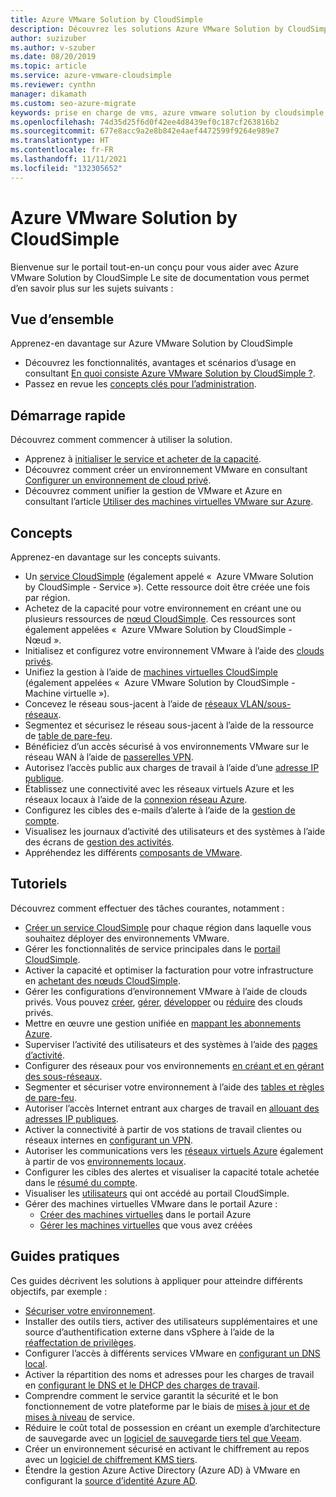 ```yaml
---
title: Azure VMware Solution by CloudSimple
description: Découvrez les solutions Azure VMware Solution by CloudSimple, notamment une vue d’ensemble, des démarrages rapides, des concepts, des tutoriels et des guides pratiques.
author: suzizuber
ms.author: v-szuber
ms.date: 08/20/2019
ms.topic: article
ms.service: azure-vmware-cloudsimple
ms.reviewer: cynthn
manager: dikamath
ms.custom: seo-azure-migrate
keywords: prise en charge de vms, azure vmware solution by cloudsimple, cloudsimple azure, outils vms, documentation vmware
ms.openlocfilehash: 74d35d25f6d0f42ee4d8439ef0c187cf263816b2
ms.sourcegitcommit: 677e8acc9a2e8b842e4aef4472599f9264e989e7
ms.translationtype: HT
ms.contentlocale: fr-FR
ms.lasthandoff: 11/11/2021
ms.locfileid: "132305652"
---
```

# <a name="azure-vmware-solution-by-cloudsimple"></a>Azure VMware Solution by CloudSimple

Bienvenue sur le portail tout-en-un conçu pour vous aider avec Azure VMware Solution by CloudSimple
Le site de documentation vous permet d’en savoir plus sur les sujets suivants :

## <a name="overview"></a>Vue d’ensemble

Apprenez-en davantage sur Azure VMware Solution by CloudSimple

* Découvrez les fonctionnalités, avantages et scénarios d’usage en consultant [En quoi consiste  Azure VMware Solution by CloudSimple ?](cloudsimple-vmware-solutions-overview.md).
* Passez en revue les [concepts clés pour l’administration](key-concepts.md).

## <a name="quickstart"></a>Démarrage rapide

Découvrez comment commencer à utiliser la solution.

* Apprenez à [initialiser le service et acheter de la capacité](quickstart-create-cloudsimple-service.md).
* Découvrez comment créer un environnement VMware en consultant [Configurer un environnement de cloud privé](quickstart-create-private-cloud.md).
* Découvrez comment unifier la gestion de VMware et Azure en consultant l’article [Utiliser des machines virtuelles VMware sur Azure](quickstart-create-vmware-virtual-machine.md).

## <a name="concepts"></a>Concepts

Apprenez-en davantage sur les concepts suivants.

* Un [service CloudSimple](cloudsimple-service.md) (également appelé «  Azure VMware Solution by CloudSimple - Service »). Cette ressource doit être créée une fois par région.
* Achetez de la capacité pour votre environnement en créant une ou plusieurs ressources de [nœud CloudSimple](cloudsimple-node.md). Ces ressources sont également appelées «  Azure VMware Solution by CloudSimple - Nœud ».
* Initialisez et configurez votre environnement VMware à l’aide des [clouds privés](cloudsimple-private-cloud.md).
* Unifiez la gestion à l’aide de [machines virtuelles CloudSimple](cloudsimple-virtual-machines.md) (également appelées «  Azure VMware Solution by CloudSimple - Machine virtuelle »).
* Concevez le réseau sous-jacent à l’aide de [réseaux VLAN/sous-réseaux](cloudsimple-vlans-subnets.md).
* Segmentez et sécurisez le réseau sous-jacent à l’aide de la ressource de [table de pare-feu](cloudsimple-firewall-tables.md).
* Bénéficiez d’un accès sécurisé à vos environnements VMware sur le réseau WAN à l’aide de [passerelles VPN](cloudsimple-vpn-gateways.md).
* Autorisez l’accès public aux charges de travail à l’aide d’une [adresse IP publique](cloudsimple-public-ip-address.md).
* Établissez une connectivité avec les réseaux virtuels Azure et les réseaux locaux à l’aide de la [connexion réseau Azure](cloudsimple-azure-network-connection.md).
* Configurez les cibles des e-mails d’alerte à l’aide de la [gestion de compte](cloudsimple-account.md).
* Visualisez les journaux d’activité des utilisateurs et des systèmes à l’aide des écrans de [gestion des activités](cloudsimple-activity.md).
* Appréhendez les différents [composants de VMware](vmware-components.md).

## <a name="tutorials"></a>Tutoriels

Découvrez comment effectuer des tâches courantes, notamment :

* [Créer un service CloudSimple](create-cloudsimple-service.md) pour chaque région dans laquelle vous souhaitez déployer des environnements VMware.
* Gérer les fonctionnalités de service principales dans le [portail CloudSimple](access-cloudsimple-portal.md).
* Activer la capacité et optimiser la facturation pour votre infrastructure en [achetant des nœuds CloudSimple](create-nodes.md).
* Gérer les configurations d’environnement VMware à l’aide de clouds privés. Vous pouvez [créer](create-private-cloud.md), [gérer](manage-private-cloud.md), [développer](expand-private-cloud.md) ou [réduire](shrink-private-cloud.md) des clouds privés.
* Mettre en œuvre une gestion unifiée en [mappant les abonnements Azure](azure-subscription-mapping.md).
* Superviser l’activité des utilisateurs et des systèmes à l’aide des [pages d’activité](monitor-activity.md).
* Configurer des réseaux pour vos environnements [en créant et en gérant des sous-réseaux](create-vlan-subnet.md).
* Segmenter et sécuriser votre environnement à l’aide des [tables et règles de pare-feu](firewall.md).
* Autoriser l’accès Internet entrant aux charges de travail en [allouant des adresses IP publiques](public-ips.md).
* Activer la connectivité à partir de vos stations de travail clientes ou réseaux internes en [configurant un VPN](vpn-gateway.md).
* Autoriser les communications vers les [réseaux virtuels Azure](virtual-network-connection.md) également à partir de vos [environnements locaux](on-premises-connection.md).
* Configurer les cibles des alertes et visualiser la capacité totale achetée dans le [résumé du compte](account.md).
* Visualiser les [utilisateurs](users.md) qui ont accédé au portail CloudSimple.
* Gérer des machines virtuelles VMware dans le portail Azure :
    * [Créer des machines virtuelles](azure-create-vm.md) dans le portail Azure
    * [Gérer les machines virtuelles](azure-manage-vm.md) que vous avez créées

## <a name="how-to-guides"></a>Guides pratiques

Ces guides décrivent les solutions à appliquer pour atteindre différents objectifs, par exemple :

* [Sécuriser votre environnement](private-cloud-secure.md).
* Installer des outils tiers, activer des utilisateurs supplémentaires et une source d’authentification externe dans vSphere à l’aide de la [réaffectation de privilèges](escalate-privileges.md).
* Configurer l’accès à différents services VMware en [configurant un DNS local](on-premises-dns-setup.md).
* Activer la répartition des noms et adresses pour les charges de travail en [configurant le DNS et le DHCP des charges de travail](dns-dhcp-setup.md).
* Comprendre comment le service garantit la sécurité et le bon fonctionnement de votre plateforme par le biais de [mises à jour et de mises à niveau](vmware-components.md#updates-and-upgrades) de service.
* Réduire le coût total de possession en créant un exemple d’architecture de sauvegarde avec un [logiciel de sauvegarde tiers tel que Veeam](backup-workloads-veeam.md).
* Créer un environnement sécurisé en activant le chiffrement au repos avec un [logiciel de chiffrement KMS tiers](vsan-encryption.md).
* Étendre la gestion Azure Active Directory (Azure AD) à VMware en configurant la [source d’identité Azure AD](azure-ad.md).
